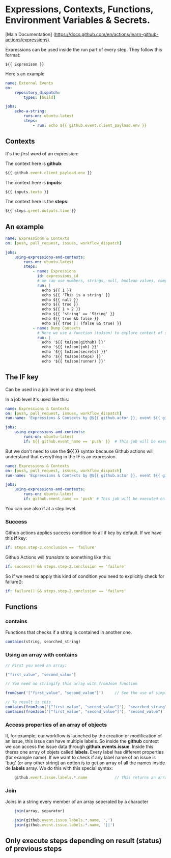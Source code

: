# Expressions, Contexts, Functions, Environment Variables & Secrets.

[Main Documentation] (https://docs.github.com/en/actions/learn-github-actions/expressions).

Expressions can be used inside the run part of every step. They follow this format:

```
${{ Expresison }}
```
Here's an example

```yaml
name: External Events
on:
    repository_dispatch:
        types: [build]

jobs:
    echo-a-string:
        runs-on: ubuntu-latest
        steps:
            - run: echo ${{ github.event.client_payload.env }}
```

## Contexts

It's the _first word_ of an expression:

The context here is **github**:

```js
${{ github.event.client_payload.env }}
```

The context here is **inputs**:

```js
${{ inputs.texto }}
```

The context here is the **steps**:
```js
${{ steps.greet.outputs.time }}
```

## An example

```yaml
name: Expressions & Contexts
on: [push, pull_request, issues, workflow_dispatch]

jobs:
    using-expressions-and-contexts:
        runs-on: ubuntu-latest
        steps:
            - name: Expressions
              id: expressions_id
              # We can use numbers, strings, null, boolean values, comparison and logical operators
              run: |
                echo ${{ 1 }}                           
                echo ${{ 'This is a string' }}          
                echo ${{ null }}
                echo ${{ true }}
                echo ${{ 1 > 2 }}
                echo ${{ 'string' == 'String' }}
                echo ${{ true && false }}
                echo ${{ true || (false && true) }}
            - name: Dump Contexts
              # Here we use a function (toJson) to explore content of some contexts
              run: |
                echo '${{ toJson(github) }}'
                echo '${{ toJson(job) }}'
                echo '${{ toJson(secrets) }}'
                echo '${{ toJson(steps) }}'
                echo '${{ toJson(runner) }}'
```

## The IF key

Can be used in a job level or in a step level.

In a job level it's used like this:

```yaml
name: Expressions & Contexts
on: [push, pull_request, issues, workflow_dispatch]
run-name: 'Expressions & Contexts by @${{ github.actor }}, event ${{ github.event_name }}'

jobs:
    using-expressions-and-contexts:
        runs-on: ubuntu-latest
        if: ${{ github.event_name == 'push' }}  # This job will be executed only with push event
```

But we don't need to use the **${{ }}** syntax because Github actions will understand that everything in the IF is an expression.

```yaml
name: Expressions & Contexts
on: [push, pull_request, issues, workflow_dispatch]
run-name: 'Expressions & Contexts by @${{ github.actor }}, event ${{ github.event_name }}'

jobs:
    using-expressions-and-contexts:
        runs-on: ubuntu-latest
        if: github.event_name == 'push' # This job will be executed only with push event
```
You can use also if at a step level.

### Success

Github actions applies success condition to all if key by default. If we have this **if** key:

```yaml
if: steps.step-2.conclusion == 'failure'
```

Github Actions will _translate_ to something like this:

```yaml
if: success() && steps.step-2.conclusion == 'failure'
```

So if we need to apply this kind of condition you need to explicitly check for failure():

```yaml
if: failure() && steps.step-2.conclusion == 'failure'
```


## Functions


### contains
Functions that checks if a string is contained in another one. 

```js
contains(string, searched_string)
```

### Using an array with contains

```js
// First you need an array:

["first_value", "second_value"]

// You need no stringify this array with fromJson function

fromJson('["first_value", "second_value"]')     // See the use of simple quotation marks

// Te result is this
contains(fromJson('["first_value", "second_value"]'), "searched_string")        // false
contains(fromJson('["first_value", "second_value"]'), "second_value")           // true

```

### Access properties of an array of objects

If, for example, our workflow is launched by the creation or modification of an issue, this issue can have multiple labels. So inside the **github** context we can access the issue data through **github.events.issue**. Inside this theres one array of objets called **labels**. Every label has different properties (for example name). If we want to check if any label name of an issue is 'bug' (or any other string) an option is to get an array of all the names inside de **labels** array. We do this with this special syntax:

```js
    github.event.issue.labels.*.name            // This returns an array of names. ['bug', 'other', 'anything']
```

### Join

Joins in a string every member of an array seperated by a character

```js
    join(array, separator)

    join(github.event.issue.labels.*.name, ',')
    join(github.event.issue.labels.*.name, '||')
```

## Only execute steps depending on result (status) of previous steps